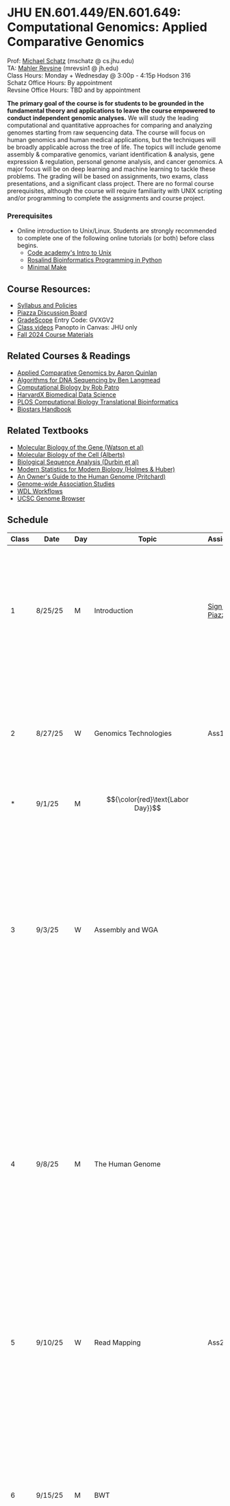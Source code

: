 # JHU EN.601.449/EN.601.649: Computational Genomics: Applied Comparative Genomics
Prof: [Michael Schatz](http://schatz-lab.org) (mschatz @ cs.jhu.edu) <br>
TA: [Mahler Revsine](https://www.linkedin.com/in/mahler-revsine-5b6598172/) (mrevsin1 @ jh.edu) <br>
Class Hours: Monday + Wednesday @ 3:00p - 4:15p Hodson 316 <br>
Schatz Office Hours: By appointment <br>
Revsine Office Hours: TBD and by appointment <br>

**The primary goal of the course is for students to be grounded in the fundamental theory and applications to leave the course empowered to conduct independent genomic analyses.** 
We will study the leading computational and quantitative approaches for comparing and analyzing genomes starting from raw sequencing data. The course will focus on human genomics and human medical applications, but the techniques will be broadly applicable across the tree of life. The topics will include genome assembly & comparative genomics, variant identification & analysis, gene expression & regulation, personal genome analysis, and cancer genomics. A major focus will be on deep learning and machine learning to tackle these problems. The grading will be based on assignments, two exams, class presentations, and a significant class project. There are no formal course prerequisites, although the course will require familiarity with UNIX scripting and/or programming to complete the assignments and course project. 

### Prerequisites
- Online introduction to Unix/Linux. Students are strongly recommended to complete one of the following online tutorials (or both) before class begins. 
  - [Code academy's Intro to Unix](https://www.codecademy.com/en/courses/learn-the-command-line/lessons/environment/exercises/bash-profile)
  - [Rosalind Bioinformatics Programming in Python](http://rosalind.info/problems/locations/)
  - [Minimal Make](http://kbroman.org/minimal_make/)

## Course Resources:
- [Syllabus and Policies](https://github.com/schatzlab/appliedgenomics2025/tree/master/policies)
- [Piazza Discussion Board](https://piazza.com/class/meogfdbmu7x7hf)
- [GradeScope](https://www.gradescope.com/courses/1097756) Entry Code: GVXGV2
- [Class videos](https://jhu.instructure.com/courses/107078/external_tools/10295) Panopto in Canvas: JHU only
- [Fall 2024 Course Materials](https://github.com/schatzlab/appliedgenomics2024)


## Related Courses & Readings
- [Applied Comparative Genomics by Aaron Quinlan](https://github.com/quinlan-lab/applied-computational-genomics)
- [Algorithms for DNA Sequencing by Ben Langmead](https://www.langmead-lab.org/teaching.html)
- [Computational Biology by Rob Patro](https://rob-p.github.io/CSE549F16/lectures/)
- [HarvardX Biomedical Data Science](http://genomicsclass.github.io/book/)
- [PLOS Computational Biology Translational Bioinformatics](http://collections.plos.org/translational-bioinformatics)
- [Biostars Handbook](https://www.biostarhandbook.com/)

## Related Textbooks
- [Molecular Biology of the Gene (Watson et al)](https://www.amazon.com/Molecular-Biology-Gene-James-Watson/dp/0321762436/ref=pd_lpo_sbs_14_t_0?_encoding=UTF8&psc=1&refRID=R6A5BW06E5RJB7GVSNPY)
- [Molecular Biology of the Cell (Alberts)](https://www.ncbi.nlm.nih.gov/books/NBK21054/)
- [Biological Sequence Analysis (Durbin et al)](https://www.amazon.com/Biological-Sequence-Analysis-Probabilistic-Proteins/dp/0521629713)
- [Modern Statistics for Modern Biology (Holmes & Huber)](https://www.huber.embl.de/msmb/index.html)
- [An Owner's Guide to the Human Genome (Pritchard)](https://web.stanford.edu/group/pritchardlab/HGbook.html)
- [Genome-wide Association Studies](https://www.mv.helsinki.fi/home/mjxpirin/GWAS_course/)
- [WDL Workflows](https://jhudatascience.org/AnVIL_Book_WDL/index.html)
- [UCSC Genome Browser](https://genome.ucsc.edu/training/education/)



## Schedule

| Class | Date     | Day | Topic                                                           | Assignments                                                        | Readings                                                                                                                                                                                                                                                                                                                                                                                                                                                                                                                                                                                                                                                                                                                                                                                                                                                                                                                                                                    |
| ----- | -------- | --- | --------------------------------------------------------------- | ------------------------------------------------------------------ | --------------------------------------------------------------------------------------------------------------------------------------------------------------------------------------------------------------------------------------------------------------------------------------------------------------------------------------------------------------------------------------------------------------------------------------------------------------------------------------------------------------------------------------------------------------------------------------------------------------------------------------------------------------------------------------------------------------------------------------------------------------------------------------------------------------------------------------------------------------------------------------------------------------------------------------------------------------------------- |
| 1     | 8/25/25  | M   | Introduction                                                    | [Sign up for Piazza](https://piazza.com/jhu/fall2025/600449600649) | \* [Molecular Structure of Nucleic Acid (Watson and Crick, 1953, Nature)](http://www.nature.com/nature/dna50/watsoncrick.pdf) <br> \* [Biological data sciences in genome research (Schatz, 2015, Genome Research)](http://genome.cshlp.org/content/25/10/1417.full) <br> \* [Big Data: Astronomical or Genomical? (Stephens et al, 2015, PLOS Biology)](http://journals.plos.org/plosbiology/article?id=10.1371/journal.pbio.1002195)                                                                                                                                                                                                                                                                                                                                                                                                                                                                                                                                      |
| 2     | 8/27/25  | W   | Genomics Technologies                                           | Ass1                                                               | \* [Coming of age: ten years of next-generation sequencing technologies (Goodwin et al, 2016, Nature Reviews Genetics)](http://www.nature.com/nrg/journal/v17/n6/full/nrg.2016.49.html) <br> \* [Guide to k-mer approaches for genomics across the tree of life (Jenike et al., 2024, arXiv)](https://arxiv.org/abs/2404.01519)                                                                                                                                                                                                                                                                                                                                                                                                                                                                                                                                                                                                                                             |
| \*    | 9/1/25   | M   | $${\color{red}\text{Labor Day}}$$                                                       |                                                                    |                                                                                                                                                                                                                                                                                                                                                                                                                                                                                                                                                                                                                                                                                                                                                                                                                                                                                                                                                                             |
| 3     | 9/3/25   | W   | Assembly and WGA                                                |                                                                    | \* [Toward simplifying and accurately formulating fragment assembly. (Myers, 1995, J. Comp. Bio.)](http://citeseerx.ist.psu.edu/viewdoc/download?doi=10.1.1.52.6330&rep=rep1&type=pdf) <br> \* [Velvet: Algorithms for de novo short read assembly using de Bruijn graphs (Zerbino and Birney, 2008, Genome Research)](http://genome.cshlp.org/content/18/5/821.full) <br> \* [SPAdes: A New Genome Assembly Algorithm and Its Applications to Single-Cell Sequencing (Bankevich, et al. 2012, J Comput Biol)](https://www.ncbi.nlm.nih.gov/pmc/articles/PMC3342519/) <br> \* [MUMmer: Alignment of Whole Genomes (Delcher et al, 1999, NAR)](http://mummer.sourceforge.net/MUMmer.pdf)                                                                                                                                                                                                                                                                                     |
| 4     | 9/8/25   | M   | The Human Genome                                                |                                                                    | \* [The complete sequence of a human genome (Nurk et al, Science 2012)](https://www.science.org/doi/10.1126/science.abj6987) <br> \* [Approaching complete genomes, transcriptomes and epi-omes with accurate long-read sequencing (Kovaka et al, 2023, Nature Methods](https://www.nature.com/articles/s41592-022-01716-8) <br> \* [A draft human pangenome reference (Liao et al, 2023, Nature)](https://www.nature.com/articles/s41586-023-05896-x) <br> \* [Beyond the Human Genome Project: The Age of Complete Human Genome Sequences and Pangenome References (Taylor et al., 2024, Annual Review of Genomics and Human Genetics)](https://www.annualreviews.org/content/journals/10.1146/annurev-genom-021623-081639)                                                                                                                                                                                                                                               |
| 5     | 9/10/25  | W   | Read Mapping                                                    | Ass2                                                               | \* [How to map billions of short reads onto genomes (Trapnell and Salzberg, 2009, Nature Biotech)](http://www.nature.com/nbt/journal/v27/n5/full/nbt0509-455.html) <br> \* [Sapling: Accelerating Suffix Array Queries with Learned Data Models (Kirsche et al, 2020, Bioinformatics)](https://academic.oup.com/bioinformatics/article/37/6/744/5941464)                                                                                                                                                                                                                                                                                                                                                                                                                                                                                                                                                                                                                    |
| 6     | 9/15/25  | M   | BWT                                                             |                                                                    | \* [Bowtie: Ultrafast and memory-efficient alignment of short DNA sequences to the human genome (Langmead et al, 2009, Genome Biology)](https://genomebiology.biomedcentral.com/articles/10.1186/gb-2009-10-3-r25) <br> \* [BWA-MEM: Aligning sequence reads, clone sequences and assembly contigs with BWA-MEM (Li, 2013, arXiv)](https://arxiv.org/abs/1303.3997) <br> \* [Minimap2: pairwise alignment for nucleotide sequences (Li, Bioinformatics, 2018)](https://academic.oup.com/bioinformatics/article/34/18/3094/4994778)                                                                                                                                                                                                                                                                                                                                                                                                                                          |
| 7     | 9/17/25  | W   | Variant Analysis                                                |                                                                    | \* [Haplotype-based variant detection from short-read sequencing (Garrison and Marth, arXiv, 2012)](https://arxiv.org/abs/1207.3907) <br> \* [The Genome Analysis Toolkit: A MapReduce framework for analyzing next-generation DNA sequencing data (McKenna et al, 2010, Genome Research)](https://www.ncbi.nlm.nih.gov/pmc/articles/PMC2928508/) <br> \* [A universal SNP and small-indel variant caller using deep neural networks (Poplin et al, 2018, Nature Biotechnology](https://www.nature.com/articles/nbt.4235) <br> \* [SAM/BAM/Samtools: The Sequence Alignment/Map format and SAMtools (Li et al, 2009, Bioinformatics)](https://academic.oup.com/bioinformatics/article/25/16/2078/204688/The-Sequence-Alignment-Map-format-and-SAMtools) <br> \* [IGV: Integrative genomics viewer (Robinson et al, 2011, Nature Biotech)](http://www.nature.com/nbt/journal/v29/n1/full/nbt.1754.html)                                                                      |
| 8     | 9/22/25  | M   | Intro to ML                                                     |                                                                    | \* [What are decision trees? (Kingsford and Salzberg, 2008, Nature Biotechnology)](https://www.nature.com/articles/nbt0908-1011.pdf?origin=ppub) <br> \* [What is a hidden Markov model? (Eddy, 2004, Nature Biotechnology)](http://www.nature.com/nbt/journal/v22/n10/full/nbt1004-1315.html) <br> \* [Deep learning in biomedicine (Wainberg et al, 2018, Nature Biotechnology)](https://www.nature.com/articles/nbt.4233) <br> \* [Visualizing Data Using t-SNE](https://www.youtube.com/watch?v=RJVL80Gg3lA)                                                                                                                                                                                                                                                                                                                                                                                                                                                            |
| 9     | 9/24/25  | W   | CNN + DeepVariant                                               | Ass3                                                               | \* [ImageNet Classification with Deep Convolutional Neural Networks (Krizhevsky et al., 2012, NIPS)](https://papers.nips.cc/paper_files/paper/2012/hash/c399862d3b9d6b76c8436e924a68c45b-Abstract.html) <br> \* [A universal SNP and small-indel variant caller using deep neural networks (Poplin et al. 2018, Nature Biotech)](https://www.nature.com/articles/nbt.4235)                                                                                                                                                                                                                                                                                                                                                                                                                                                                                                                                                                                                  |
| 10    | 9/29/25  | M   | Populalation Genetics                                           |                                                                    | \* [An integrated map of genetic variation from 1,092 human genomes (1000 Genomes Consortium, 2012, Nature)](http://www.nature.com/nature/journal/v491/n7422/full/nature11632.html) <br> \* [Analysis of protein-coding genetic variation in 60,706 humans (Let et al, 2016, Nature)](http://www.nature.com/nature/journal/v536/n7616/full/nature19057.html) <br> \* [A Draft Sequence of the Neandertal Genome (Green et al. 2010, Science)](http://science.sciencemag.org/content/328/5979/710.full) <br> \* [Excavating Neandertal and Denisovan DNA from the genomes of Melanesian individuals (Vernot et al. 2016. Science)](http://science.sciencemag.org/content/early/2016/03/16/science.aad9416.full) <br> \* [Inverting the model of genomics data sharing with the NHGRI Genomic Data Science Analysis, Visualization, and Informatics Lab-space (AnVIL) (Schatz et al, 2022, Cell Genomics)](https://www.cell.com/cell-genomics/fulltext/S2666-979X(21)00106-3) |
| 11    | 10/1/25  | W   | Clinical Genomics                                               |                                                                    | \* [Genome-Wide Association Studies (Bush & Moore, 2012, PLOS Comp Bio)](https://doi.org/10.1371/journal.pcbi.1002822) <br> \* [The contribution of de novo coding mutations to autism spectrum disorder (Iossifov et al, 2014, Nature)](https://www.nature.com/nature/journal/v515/n7526/full/nature13908.html)                                                                                                                                                                                                                                                                                                                                                                                                                                                                                                                                                                                                                                                            |
| 12    | 10/6/25  | M   | Review 1                                                        | Project Proposal                                                   |                                                                                                                                                                                                                                                                                                                                                                                                                                                                                                                                                                                                                                                                                                                                                                                                                                                                                                                                                                             |
| 13    | 10/8/25  | W   | $${\color{orange}\text{Exam 1 (In class)}}$$                                              |                                                                    |                                                                                                                                                                                                                                                                                                                                                                                                                                                                                                                                                                                                                                                                                                                                                                                                                                                                                                                                                                             |
| 14    | 10/13/25 | M   | Functional Analysis 1: RNA-seq                                  |                                                                    | \* [RNA-Seq: a revolutionary tool for transcriptomics (Wang et al, 2009. Nature Reviews Genetics)](http://www.nature.com/nrg/journal/v10/n1/full/nrg2484.html)<br> \* [Differential gene and transcript expression analysis of RNA-seq experiments with TopHat and Cufflinks (Trapnell et al, 2012, Nature Protocols)](http://www.nature.com/nprot/journal/v7/n3/full/nprot.2012.016.html)<br> \* [Salmon provides fast and bias-aware quantification of transcript expression (Patro et al, 2017, Nature Methods)](http://www.nature.com/nmeth/journal/vaop/ncurrent/full/nmeth.4197.html)<br> \* [Bismark: a flexible aligner and methylation caller for Bisulfite-Seq applications (Krueger and Andrews, 2011, Bioinformatics)](https://academic.oup.com/bioinformatics/article/27/11/1571/216956/Bismark-a-flexible-aligner-and-methylation-caller)                                                                                                                     |
| 15    | 10/15/25 | W   | Functional Analysis 2: Single Cell Genomics                     | Ass4                                                               | \* [Ginkgo: Interactive analysis and assessment of single-cell copy-number variations (Garvin et al, 2015, Nature Methods)](http://www.nature.com/nmeth/journal/v12/n11/full/nmeth.3578.html) <br> \* [The dynamics and regulators of cell fate decisions are revealed by pseudotemporal ordering of single cells (Trapnell et al, Nature Biotech, 2014)](https://www.nature.com/articles/nbt.2859) <br> \* [Eleven grand challenges in single-cell data science (Lahnemann et al, Genome Biology, 2020)](https://genomebiology.biomedcentral.com/articles/10.1186/s13059-020-1926-6)                                                                                                                                                                                                                                                                                                                                                                                       |
| 16    | 10/20/25 | M   | Functional Analysis 3: Ab initiio gene finding                  |                                                                    | \* [BLAST: Basic Local Alignment Search Tool](http://s3.amazonaws.com/academia.edu.documents/25023760/altschul1990.pdf?AWSAccessKeyId=AKIAIWOWYYGZ2Y53UL3A&Expires=1488914265&Signature=zX6z9PyBMXesvcCdR3PTHVO%2BtFU%3D&response-content-disposition=inline%3B%20filename%3DBasic_local_alignment_search_tool.pdf) <br> \* [Glimmer: Microbial gene identification using interpolated Markov models](http://www.cs.jhu.edu/~genomics/Glimmer/glimmer-nar.pdf) <br> \* [MAKER2: an annotation pipeline and genome-database management tool for second-generation genome projects](http://bmcbioinformatics.biomedcentral.com/articles/10.1186/1471-2105-12-491) <br> \* [BEDTools: a flexible suite of utilities for comparing genomic features (Quinlan & Hall, 2010, Bioinformatics)](https://academic.oup.com/bioinformatics/article/26/6/841/244688/BEDTools-a-flexible-suite-of-utilities-for)                                                                         |
| 17    | 10/22/25 | W   | Functional Analysis 4: Methyl-seq, Chip-seq, and Hi-C           | Prelim report assigned                                             | \* [ChIP-seq and beyond: new and improved methodologies to detect and characterize protein-DNA interactions (Furey, 2012, Nature Reviews Genetics)](http://www.nature.com/nrg/journal/v13/n12/abs/nrg3306.html)<br> \* [PeakSeq enables systematic scoring of ChIP-seq experiments relative to controls (Rozowsky et al. 2009. Nature Biotech)](http://www.nature.com/nbt/journal/v27/n1/full/nbt.1518.html) <br> \* [Comprehensive Mapping of Long-Range Interactions Reveals Folding Principles of the Human Genome (Lieberman-Aiden et al, 2009, Science)](http://science.sciencemag.org/content/326/5950/289)                                                                                                                                                                                                                                                                                                                                                           |
| 18    | 10/27/25 | M   | Functional Analysis 5: Regulatory States, ENCODE, GTEx, RoadMap |                                                                    | \* [An integrated encyclopedia of DNA elements in the human genome (The ENCODE Project Consortium, Nature, 2012)](http://www.nature.com/nature/journal/v489/n7414/full/nature11247.html) <br> \* [Genetic effects on gene expression across human tissues (GTEx Consortium, Nature, 2017)](https://www.nature.com/articles/nature24277) <br> \* [Integrative analysis of 111 reference human epigenomes (Roadmap Epigenome Consortium, Nature, 2015)](https://www.nature.com/articles/nature14248) <br> \* [ChromHMM: automating chromatin-state discovery and characterization (Ernst & Kellis, 2012, Nature Methods)](http://www.nature.com/nmeth/journal/v9/n3/full/nmeth.1906.html) <br> \* [Segway: Unsupervised pattern discovery in human chromatin structure through genomic segmentation (Hoffman et al, 2012, Nature Methods)](http://www.nature.com/nmeth/journal/v9/n5/full/nmeth.1937.html)                                                                    |
| 19    | 10/29/25 | W   | Transformers                                                    | Ass5                                                               | \* [Attention is all you need (Vaswani et al. 2017, arXiv)](https://arxiv.org/abs/1706.03762)                                                                                                                                                                                                                                                                                                                                                                                                                                                                                                                                                                                                                                                                                                                                                                                                                                                                               |
| 20    | 11/3/25  | M   | Enformer + Other DL applications                                |                                                                    | \* [Effective gene expression prediction from sequence by integrating long-range interactions (Avsec et al., 2021, Nature Methods)](https://pubmed.ncbi.nlm.nih.gov/34608324/) <br> \* [Personal transcriptome variation is poorly explained by current genomic deep learning models<br>(Huang et al., 2023, Nature Genetics)](https://www.nature.com/articles/s41588-023-01574-w) <br> \* [Benchmarking of deep neural networks for predicting personal gene expression from DNA sequence highlights shortcomings (Sasse et al., 2023, Nature Genetics)](https://www.nature.com/articles/s41588-023-01524-6)                                                                                                                                                                                                                                                                                                                                                               |
| 21    | 11/5/25  | W   | $${\color{red}\text{No class - Genome Informatics}}$$                                   |                                                                    |                                                                                                                                                                                                                                                                                                                                                                                                                                                                                                                                                                                                                                                                                                                                                                                                                                                                                                                                                                             |
| 22    | 11/10/25 | M   | Review 2                                                        | Final Report Assigned                                              |                                                                                                                                                                                                                                                                                                                                                                                                                                                                                                                                                                                                                                                                                                                                                                                                                                                                                                                                                                             |
| 23    | 11/12/25 | W   | $${\color{orange}\text{Exam 2 (In class)}}$$                                           |                                                                    |                                                                                                                                                                                                                                                                                                                                                                                                                                                                                                                                                                                                                                                                                                                                                                                                                                                                                                                                                                             |
| 24    | 11/17/25 | M   | Wrap up                                                         |                                                                    | \* [Deep Learning Sequence Models for Transcriptional Regulation (Sokolova et al., 2024, Annual Reviews of Genomics and Human Genetics)](https://www.annualreviews.org/content/journals/10.1146/annurev-genom-021623-024727) <br> \* [AlphaFold (Jumper et al, 2021, Nature)](https://www.nature.com/articles/s41586-021-03819-2)                                                                                                                                                                                                                                                                                                                                                                                                                                                                                                                                                                                                                                           |
| 25    | 11/19/25 | W   | In-class presentation                                           |                                                                    |                                                                                                                                                                                                                                                                                                                                                                                                                                                                                                                                                                                                                                                                                                                                                                                                                                                                                                                                                                             |
| \*    | 11/24/25 | M   | $${\color{red}\text{Thanksgiving Break}}$$                                              |                                                                    |                                                                                                                                                                                                                                                                                                                                                                                                                                                                                                                                                                                                                                                                                                                                                                                                                                                                                                                                                                             |
| \*    | 11/26/25 | W   | $${\color{red}\text{Thanksgiving Break}}$$                                              |                                                                    |                                                                                                                                                                                                                                                                                                                                                                                                                                                                                                                                                                                                                                                                                                                                                                                                                                                                                                                                                                             |
| 26    | 12/1/25  | M   | In-class presentation                                           |                                                                    |                                                                                                                                                                                                                                                                                                                                                                                                                                                                                                                                                                                                                                                                                                                                                                                                                                                                                                                                                                             |
| 27    | 12/3/25  | W   | In-class presentation                                           |                                                                    |                                                                                                                                                                                                                                                                                                                                                                                                                                                                                                                                                                                                                                                                                                                                                                                                                                                                                                                                                                             |
| \*    | 12/10/25 | W   | Draft Report Due                                                |                                                                    |                                                                                                                                                                                                                                                                                                                                                                                                                                                                                                                                                                                                                                                                                                                                                                                                                                                                                                                                                                             |
| \*    | 12/11/25 | Th  | Final project presentation                                      |                                                                    |                                                                                                                                                                                                                                                                                                                                                                                                                                                                                                                                                                                                                                                                                                                                                                                                                                                                                                                                                                             |
| \*    | 12/12/25 | F   | Final project presentation                                      |                                                                    |                                                                                                                                                                                                                                                                                                                                                                                                                                                                                                                                                                                                                                                                                                                                                                                                                                                                                                                                                                             |
| \*    | 12/15/25 | M   | Final project presentation                                      |                                                                    |                                                                                                                                                                                                                                                                                                                                                                                                                                                                                                                                                                                                                                                                                                                                                                                                                                                                                                                                                                             |
| \*    | 12/16/25 | Tu   | Final Report Due                                                |                                                                    |                                                                                                                                                                                                                                                                                                                                                                                                                                                                                                                                                                                                                                                                                                                                                                                                                                                                                                                                                                             |